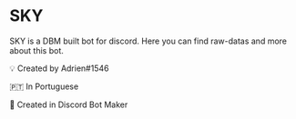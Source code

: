 # SKY
SKY is a DBM built bot for discord. Here you can find raw-datas and more about this bot.

💡 Created by Adrien#1546

🇵🇹 In Portuguese

🤖 Created in Discord Bot Maker
